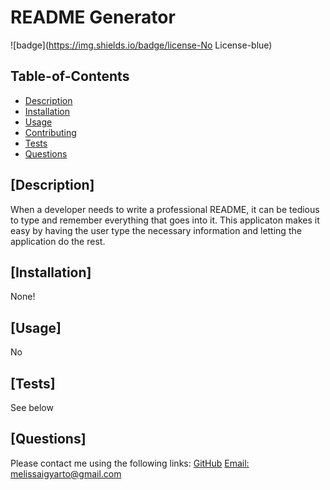 # README Generator

  
  ![badge](https://img.shields.io/badge/license-No License-blue)
    
  ## Table-of-Contents
  * [Description](#description)
  * [Installation](#installation)
  * [Usage](#usage)
  * [Contributing](#contributing)
  * [Tests](#tests)
  * [Questions](#questions)
  
  ## [Description]
  When a developer needs to write a professional README, it can be tedious to type and remember everything that goes into it. This applicaton makes it easy by having the user type the necessary information and letting the application do the rest.

  ## [Installation]
  None!
  ## [Usage]
  No
  
  ## [Tests]
  See below
  ## [Questions]
  Please contact me using the following links:
  [GitHub](https://github.com/melissaigy)
  [Email: melissaigyarto@gmail.com](mailto:melissaigyarto@gmail.com)
